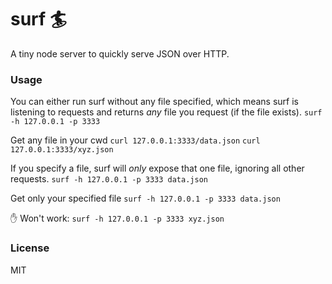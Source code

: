 # surf 🏄
A tiny node server to quickly serve JSON over HTTP.

### Usage
You can either run surf without any file specified, which means surf is listening to
requests and returns *any* file you request (if the file exists).
`surf -h 127.0.0.1 -p 3333`

Get any file in your cwd
`curl 127.0.0.1:3333/data.json`
`curl 127.0.0.1:3333/xyz.json`

If you specify a file, surf will *only* expose that one file, ignoring all other requests.
`surf -h 127.0.0.1 -p 3333 data.json`

Get only your specified file
`surf -h 127.0.0.1 -p 3333 data.json`

✋ Won't work:
`surf -h 127.0.0.1 -p 3333 xyz.json`

### License
MIT